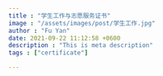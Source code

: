 ```yaml
---
title : "学生工作与志愿服务证书"
image : "/assets/images/post/学生工作.jpg"
author : "Fu Yan"
date: 2021-09-22 11:12:58 +0600
description : "This is meta description"
tags : ["certificate"]

---
```

